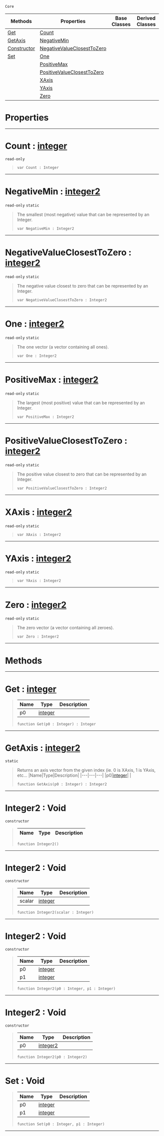  `Core`

|Methods|Properties|Base Classes|Derived Classes|
|---|---|---|---|
|[ Get](https://github.com/ZilchEngine/ZilchDocs/blob/master/code_reference/nada_base_types/integer2.markdown#get-zilch-engine-document)|[ Count](https://github.com/ZilchEngine/ZilchDocs/blob/master/code_reference/nada_base_types/integer2.markdown#count-zilch-engine-docume)| | |
|[ GetAxis](https://github.com/ZilchEngine/ZilchDocs/blob/master/code_reference/nada_base_types/integer2.markdown#getaxis-zilch-engine-docu)|[ NegativeMin](https://github.com/ZilchEngine/ZilchDocs/blob/master/code_reference/nada_base_types/integer2.markdown#negativemin-zilch-engine)| | |
|[ Constructor](https://github.com/ZilchEngine/ZilchDocs/blob/master/code_reference/nada_base_types/integer2.markdown#integer2-void)|[ NegativeValueClosestToZero](https://github.com/ZilchEngine/ZilchDocs/blob/master/code_reference/nada_base_types/integer2.markdown#negativevalueclosesttoze)| | |
|[ Set](https://github.com/ZilchEngine/ZilchDocs/blob/master/code_reference/nada_base_types/integer2.markdown#set-void)|[ One](https://github.com/ZilchEngine/ZilchDocs/blob/master/code_reference/nada_base_types/integer2.markdown#one-zilch-engine-document)| | |
| |[ PositiveMax](https://github.com/ZilchEngine/ZilchDocs/blob/master/code_reference/nada_base_types/integer2.markdown#positivemax-zilch-engine)| | |
| |[ PositiveValueClosestToZero](https://github.com/ZilchEngine/ZilchDocs/blob/master/code_reference/nada_base_types/integer2.markdown#positivevalueclosesttoze)| | |
| |[ XAxis](https://github.com/ZilchEngine/ZilchDocs/blob/master/code_reference/nada_base_types/integer2.markdown#xaxis-zilch-engine-docume)| | |
| |[ YAxis](https://github.com/ZilchEngine/ZilchDocs/blob/master/code_reference/nada_base_types/integer2.markdown#yaxis-zilch-engine-docume)| | |
| |[ Zero](https://github.com/ZilchEngine/ZilchDocs/blob/master/code_reference/nada_base_types/integer2.markdown#zilch-zilch-engine-documen)| | |


 #  Properties


---  
 #  Count : [integer](https://github.com/ZilchEngine/ZilchDocs/blob/master/code_reference/nada_base_types/integer.markdown)

 `read-only`

> 
> ``` lang=cpp, name=Nada
> var Count : Integer


---  
 #  NegativeMin : [integer2](https://github.com/ZilchEngine/ZilchDocs/blob/master/code_reference/nada_base_types/integer2.markdown)

 `read-only` `static`

> The smallest (most negative) value that can be represented by an Integer.
> ``` lang=cpp, name=Nada
> var NegativeMin : Integer2


---  
 #  NegativeValueClosestToZero : [integer2](https://github.com/ZilchEngine/ZilchDocs/blob/master/code_reference/nada_base_types/integer2.markdown)

 `read-only` `static`

> The negative value closest to zero that can be represented by an Integer.
> ``` lang=cpp, name=Nada
> var NegativeValueClosestToZero : Integer2


---  
 #  One : [integer2](https://github.com/ZilchEngine/ZilchDocs/blob/master/code_reference/nada_base_types/integer2.markdown)

 `read-only` `static`

> The one vector (a vector containing all ones).
> ``` lang=cpp, name=Nada
> var One : Integer2


---  
 #  PositiveMax : [integer2](https://github.com/ZilchEngine/ZilchDocs/blob/master/code_reference/nada_base_types/integer2.markdown)

 `read-only` `static`

> The largest (most positive) value that can be represented by an Integer.
> ``` lang=cpp, name=Nada
> var PositiveMax : Integer2


---  
 #  PositiveValueClosestToZero : [integer2](https://github.com/ZilchEngine/ZilchDocs/blob/master/code_reference/nada_base_types/integer2.markdown)

 `read-only` `static`

> The positive value closest to zero that can be represented by an Integer.
> ``` lang=cpp, name=Nada
> var PositiveValueClosestToZero : Integer2


---  
 #  XAxis : [integer2](https://github.com/ZilchEngine/ZilchDocs/blob/master/code_reference/nada_base_types/integer2.markdown)

 `read-only` `static`

> 
> ``` lang=cpp, name=Nada
> var XAxis : Integer2


---  
 #  YAxis : [integer2](https://github.com/ZilchEngine/ZilchDocs/blob/master/code_reference/nada_base_types/integer2.markdown)

 `read-only` `static`

> 
> ``` lang=cpp, name=Nada
> var YAxis : Integer2


---  
 #  Zero : [integer2](https://github.com/ZilchEngine/ZilchDocs/blob/master/code_reference/nada_base_types/integer2.markdown)

 `read-only` `static`

> The zero vector (a vector containing all zeroes).
> ``` lang=cpp, name=Nada
> var Zero : Integer2


---  
 #  Methods


---  
 #  Get : [integer](https://github.com/ZilchEngine/ZilchDocs/blob/master/code_reference/nada_base_types/integer.markdown)

> 
> |Name|Type|Description|
> |---|---|---|
> |p0|[integer](https://github.com/ZilchEngine/ZilchDocs/blob/master/code_reference/nada_base_types/integer.markdown)| |
> ``` lang=cpp, name=Nada
> function Get(p0 : Integer) : Integer
> ``` 


---  
 #  GetAxis : [integer2](https://github.com/ZilchEngine/ZilchDocs/blob/master/code_reference/nada_base_types/integer2.markdown)

 `static`

> Returns an axis vector from the given index (ie. 0 is XAxis, 1 is YAxis, etc...
> |Name|Type|Description|
> |---|---|---|
> |p0|[integer](https://github.com/ZilchEngine/ZilchDocs/blob/master/code_reference/nada_base_types/integer.markdown)| |
> ``` lang=cpp, name=Nada
> function GetAxis(p0 : Integer) : Integer2
> ``` 


---  
 #  Integer2 : Void

 `constructor`

> 
> |Name|Type|Description|
> |---|---|---|
> ``` lang=cpp, name=Nada
> function Integer2()
> ``` 


---  
 #  Integer2 : Void

 `constructor`

> 
> |Name|Type|Description|
> |---|---|---|
> |scalar|[integer](https://github.com/ZilchEngine/ZilchDocs/blob/master/code_reference/nada_base_types/integer.markdown)| |
> ``` lang=cpp, name=Nada
> function Integer2(scalar : Integer)
> ``` 


---  
 #  Integer2 : Void

 `constructor`

> 
> |Name|Type|Description|
> |---|---|---|
> |p0|[integer](https://github.com/ZilchEngine/ZilchDocs/blob/master/code_reference/nada_base_types/integer.markdown)| |
> |p1|[integer](https://github.com/ZilchEngine/ZilchDocs/blob/master/code_reference/nada_base_types/integer.markdown)| |
> ``` lang=cpp, name=Nada
> function Integer2(p0 : Integer, p1 : Integer)
> ``` 


---  
 #  Integer2 : Void

 `constructor`

> 
> |Name|Type|Description|
> |---|---|---|
> |p0|[integer2](https://github.com/ZilchEngine/ZilchDocs/blob/master/code_reference/nada_base_types/integer2.markdown)| |
> ``` lang=cpp, name=Nada
> function Integer2(p0 : Integer2)
> ``` 


---  
 #  Set : Void

> 
> |Name|Type|Description|
> |---|---|---|
> |p0|[integer](https://github.com/ZilchEngine/ZilchDocs/blob/master/code_reference/nada_base_types/integer.markdown)| |
> |p1|[integer](https://github.com/ZilchEngine/ZilchDocs/blob/master/code_reference/nada_base_types/integer.markdown)| |
> ``` lang=cpp, name=Nada
> function Set(p0 : Integer, p1 : Integer)
> ``` 


---  
 

 